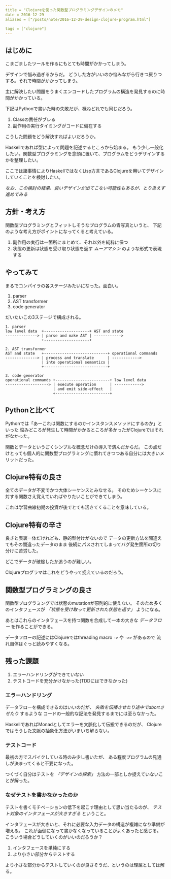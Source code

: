 ```yaml
---
title = "Clojureを使った関数型プログラミングデザインのメモ"
date = 2016-12-29
aliases = ["/posts/note/2016-12-29-design-clojure-program.html"]

tags = ["clojure"]
---
```


## はじめに

こまごましたツールを作るにもとても時間がかかってしまう。

デザインで悩み過ぎるからだ。
どうした方がいいのか悩みながら行きつ戻りつする。それで時間がかかってしまう。

主に解決したい問題をうまくエンコードしたプログラムの構造を発見するのに時間がかかっている。

下記はPythonで書いた時の失敗だが、概ねどれでも同じだろう。

1. Classの責任がブレる
2. 副作用の実行タイミングがコードに偏在する

こうした問題をどう解決すればよいだろうか。

Haskellであれば型によって問題を記述するところから始まる。
もう少し一般化したい。関数型プログラミングを念頭に置いて、プログラムをどうデザインするかを整理したい。

ここでは諸事情によりHaskellではなくLisp方言であるClojureを用いてデザインしていくことを検討したい。

_なお、この検討の結果、良いデザインが出てこない可能性もあるが、とりあえず進めてみる_

## 方針・考え方


関数型プログラミングとフィットしそうなプログラムの青写真というと、
下記のような考え方がポイントになってくると考えている。

1. 副作用の実行は一箇所にまとめて、それ以外を純粋に保つ
2. 状態の更新は状態を受け取り状態を返す _ムーアマシン_ のような形式で表現する

## やってみて

まるでコンパイラの各ステージみたいになった。面白い。

1. parser
2. AST transformer
3. code generator

だいたいこの3ステージで構成される。

```
1. parser
low level data  +--------------------+ AST and state
--------------> | parse and make AST | ------------>
                +--------------------+

2. AST transformer
AST and state   +----------------------------+ operational commands
--------------> | process and translate      | ------------>
                | into operational semantics | 
                +----------------------------+

3. code generator
operational commands +------------------------+ low level data
-------------------> | execute operation      | ------------>
                     | and emit side-effect   | 
                     +------------------------+
```
## Pythonと比べて

Pythonでは「あーこれは関数にするのかインスタンスメソッドにするのか」といった
悩みどころが発生して時間がかかるところが多かったがClojureではそれがなかった。

関数とデータというごくシンプルな概念だけの導入で済んだからだ。
この点だけとっても個人的に関数型プログラミングに慣れてきつつある自分には大きいメリットだった。

## Clojure特有の良さ

全てのデータが不変でかつ大体シーケンスとみなせる。
そのためシーケンスに対する関数さえ覚えていればやりたいことができてしまう。

これは学習曲線初期の投資が後でとても活きてくることを意味している。

## Clojure特有の辛さ

良さと表裏一体だけれども、静的型付けがないので
データの更新方法を間違えてもその間違ったデータのまま
後続にパスされてしまってバグ発生箇所の切り分けに苦労した。

どこでデータが破綻したか追うのが難しい。

Clojureプログラマはこれをどうやって捉えているのだろう。

## 関数型プログラミングの良さ

関数型プログラミングでは状態のmutationが原則的に使えない。
そのため多くのインタフェースが *「状態を受け取って更新された状態を返す」* ようになる。

あとはこれらのインタフェースを持つ関数を合成して一本の大きな *データフロー* を作ることができる。

データフローの記述にはClojureではthreading macro `->` や `->>` があるので
流れ自体はぐっと読みやすくなる。

## 残った課題

1. エラーハンドリングができていない
2. テストコードを充分かけなかった(TDDにはできなかった)

### エラーハンドリング

データフローを構成できるのはいいのだが、 *失敗を伝播させたり途中でabortさせたり* するような
コードの一般的な記法を発見するまでには至らなかった。

HaskellであればMonadとしてエラーを文脈化して伝搬できるのだが、
Clojureではそうした文脈の抽象化方法がいまいち解らない。

### テストコード

最初の方でスパイクしている時のみ少し書いたが、
ある程度プログラムの見通しが決まってくると不要になった。

つくづく自分はテストを *「デザインの探索」* 方法の一部としか捉えていないことが解った。

### なぜテストを書かなかったのか

テストを書くモチベーションの低下を起こす理由として思い当たるのが、
*テスト対象のインタフェースが大きすぎる* ということ。

インタフェースが大きいと、それに必要な入力データの構造が複雑になり準備が増える。
これが面倒になって書かなくなっていることがよくあったと感じる。
こういう場合どうしていくのがいいのだろうか？

1. インタフェースを単純にする
2. より小さい部分からテストする

より小さな部分からテストしていくのが良さそうだ、というのは理屈としては解る。



